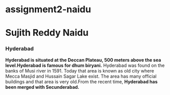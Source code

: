 # assignment2-naidu

# Sujith Reddy Naidu

### Hyderabad

**Hyderabad is situated at the Deccan Plateau, 500 meters above the sea level**.**Hyderabad is famous for dhum biryani.**
Hyderabad was found on the banks of Musi river in 1591. Today that area is known as old city where Mecca Masjid and Hussain Sagar Lake exist. The area has many official buildings and that area is very old.From the recent time, **Hyderabad has been merged with Secunderabad.**